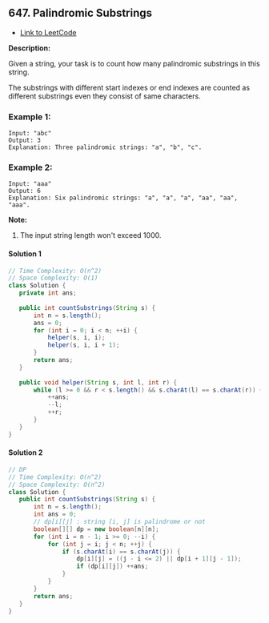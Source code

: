 ## 647. Palindromic Substrings

- [Link to LeetCode](https://leetcode.com/problems/palindromic-substrings/)

**Description:**



Given a string, your task is to count how many palindromic substrings in this string.

The substrings with different start indexes or end indexes are counted as different substrings even they consist of same characters.



<!-- tabs:start -->

### **Example 1:**

```
Input: "abc"
Output: 3
Explanation: Three palindromic strings: "a", "b", "c".
```

 

### **Example 2:**

```
Input: "aaa"
Output: 6
Explanation: Six palindromic strings: "a", "a", "a", "aa", "aa", "aaa".
```

<!-- tabs:end -->



**Note:**

1. The input string length won't exceed 1000.









<!-- tabs:start -->

#### **Solution 1**



```java
// Time Complexity: O(n^2)
// Space Complexity: O(1)
class Solution {
   private int ans;
  
   public int countSubstrings(String s) {
       int n = s.length();
       ans = 0;
       for (int i = 0; i < n; ++i) {
           helper(s, i, i);
           helper(s, i, i + 1);
       }
       return ans;
   }
  
   public void helper(String s, int l, int r) {
       while (l >= 0 && r < s.length() && s.charAt(l) == s.charAt(r)) {
           ++ans;
           --l;
           ++r;
       }
   }
}
```





#### **Solution 2**



```java
// DP
// Time Complexity: O(n^2)
// Space Complexity: O(n^2)
class Solution {
   public int countSubstrings(String s) {
       int n = s.length();
       int ans = 0;
       // dp[i][j] : string [i, j] is palindrome or not
       boolean[][] dp = new boolean[n][n];
       for (int i = n - 1; i >= 0; --i) {
           for (int j = i; j < n; ++j) {
               if (s.charAt(i) == s.charAt(j)) {
                   dp[i][j] = ((j - i <= 2) || dp[i + 1][j - 1]);
                   if (dp[i][j]) ++ans;
               }
           }
       }
       return ans;
   }
}
```





<!-- tabs:end -->



